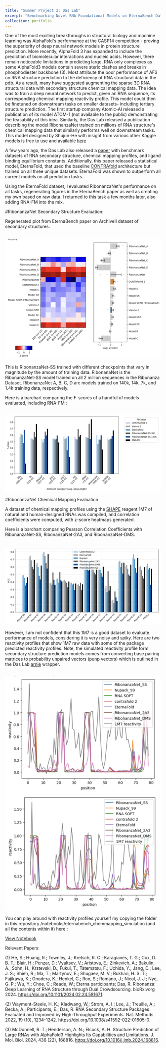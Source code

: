 ```yaml
---
title: "Summer Project 2: Das Lab"
excerpt: "Benchmarking Novel RNA Foundational Models on EternaBench Dataset"
collection: portfolio
---
```


One of the most exciting breakthroughs in structural biology and machine learning was AlphaFold's performance at the CASP14 competition - proving the superiority of deep neural network models in protein structure prediction. More recently, AlphaFold 3 has expanded to include the prediction of biomolecular interactions and nucleic acids. However, there remain noticeable limitations in predicting large, RNA only complexes as some AlphaFold3 models contain severe steric clashes and breaks in phosphodiester backbone (3). Most attribute the poor performance of AF3 on RNA structure prediction to the deficiency of RNA structural data in the pdb. As a result, many have suggested augmenting the sparse 3D RNA structural data with secondary structure chemical mapping data. The idea was to train a deep neural network to predict, given an RNA sequence, its corresponding chemical mapping reactivity profile. This model could then be finetuned on downstream tasks on smaller datasets- including tertiary structure prediction. The first startup company Atomic-AI released a publication of its model ATOM-1 (not available to the public) demonstrating the feasability of this idea. Similarly, the Das Lab released a publication describing the model RibonanzaNet trained on millions of RNA structure's chemical mapping data that similarly performs well on downstream tasks. This model designed by Shujun-He with insight from various other Kaggle models is free to use and available [here](https://github.com/Shujun-He/RibonanzaNet)

A few years ago, the Das Lab also released a [paper](https://pmc.ncbi.nlm.nih.gov/articles/PMC9839360/) with benchmark datasets of RNA secondary structure, chemical mapping profiles, and ligand binding equilibrium constants. Additionally, this paper released a statistical model, EternaFold, that used the baseline [CONTRAfold](https://watermark.silverchair.com/bioinformatics_22_14_e90.pdf?token=AQECAHi208BE49Ooan9kkhW_Ercy7Dm3ZL_9Cf3qfKAc485ysgAAA3wwggN4BgkqhkiG9w0BBwagggNpMIIDZQIBADCCA14GCSqGSIb3DQEHATAeBglghkgBZQMEAS4wEQQMP41xOOnatJihU9VEAgEQgIIDL2VKJVEE-S7QBkTSEd2yy-Qvw0dnh4G1HMx4ubVKXs5F1qNs9tPBYLrjVdTDy1iR6YbeSbVHf7sjLkVrTj-sol1mDai6McbpWRYJu8eqEYvGkFMiHedwBtEay4VXYy8SlMqlEtXZwcsQYMU3IZlq91shmJWtvh0if-Ie8oCSpDckQBy07BOAYcGuexd9x5VqQSpH2FlrjEo3g24gPQ7kFna63JfmtVbnnC-qFqrEdvkRnrDytMGID324EKTe08RW-tuT1eclQQAF-hfXOByc1O5SkU3WhRUj4YaVrn0OVzksXPIaxxDpkOukeX0NYjpg5DR9_Hg-bCxJWUdMfkbhxD23ONzRsI4euXZtc32JczR60ctxHlv15vh8CKDs0GLrlCM0rATz1zloqn6MY8Xl5XHyZEhdZFwSsuV0MSDnWsPN4sDMpcga0WhDeliGZ8AArngVIfpRGJkpFrBSZSpAt4eDXQIVsz6t-6gsD_cUqRdahl1Z5G6nN079yICBnT_rDVaoKL4DdDq2uQgVSzsJKxyGK2QHgb0qtmSm1d_7FtEOcuUk4VwhdiRWQxcxn6sAhBjY8s2w7vBTJqzGGae599ojvSeTudGsP3xFcmxtV1svNib1Q20dcF8peUkRtOTqZTH205k-MNknCDjIN7c7tlbEUxP2qyE6BFQhW4uDZF3IFZKRTBFTp36sYDFL8jxzkgXlM6jeQSBFUaaviNFZfNouiMzxcpMcnwdcxkOehnfLAVQZignDJk1JBrAmPHkrWOgu2jDCB8H8M24mg2XyN9C3MaJurrJ7SMmTbKgcvLiLZYHUw-XmouIft0rzz0nltorCpLHpHdpezUTnDivXmTImX4lcxZCQBBuH80vytaEgPcJq5J9j9A1EOnTGOjYUX1VcEre3fYViCB4gdg20kyIZcRKrsZpLHBA8AgANf0EDh-sDLFugNbZuCXmTd6PCckuaVStxAdFqs84u7J72XZ_WJmvDEXzzigHvQrA9-jaSPN7p2KjMOuPaNJT3YNTDuouNA5jzzaBLn4gcWQ6Nij_9eurcJPS02CD1otGEE8JJz0Bd2Dllp6DTQ5EAI8Th) architecture but trained on all three unique datasets. EternaFold was shown to outperform all current models on all prediction tasks. 

Using the EternaFold dataset, I evaluated RibonanzaNet's performance on all tasks, regenerating figures in the EternaBench paper as well as creating my own based on raw data. I returned to this task a few months later, also adding RNA-FM into the mix. 

#RibonanzaNet Secondary Structure Evaluation: 

Regenerated plot from EternaBench paper on ArchiveII dataset of secondary structures: 

<br/><img src='/images/rnet_archiveII_heatmap.png'>  

This is RibonanzaNet-SS trained with different checkpoints that vary in magnitude by the amount of training data. RibonanaNet is the RibonanzaNet-SS model trained on all 2 million sequences in the Ribonanza Dataset. RibonanzaNet A, B, C, D are models trained on 140k, 14k, 7k, and 1.4k training data, respectively. 

Here is a barchart comparing the F-scores of a handful of models evaluated, including RNA-FM : 

<br/><img src='/images/rnet_archiveII_barchart.png'>

#RibonanzaNet Chemical Mapping Evaluation 

A dataset of chemical mapping profiles using the [SHAPE](https://pmc.ncbi.nlm.nih.gov/articles/PMC4259394/pdf/nihms606325.pdf) reagent 1M7 of natural and human-designed RNAs was compiled, and correlation coefficients were computed, with z-score heatmaps generated. 

Here is a barchart comparing Pearson Correlation Coefficients with RibonanzaNet-SS, RibonanzaNet-2A3, and RibonanzaNet-DMS. 

<br/><img src='/images/pcc_chemmapping_barchart.svg'>

However, I am not confident that this 1M7 is a good dataset to evaluate performance of models, considering it is very noisy and spiky. Here are two reactivity profiles that show 1M7 raw data with some of the package predicted reactivity profiles. Note, the simulated reactivity profile form secondary structure prediction models comes from converting base pairing matrices to probability unpaired vectors (punp vectors) which is outlined in the Das Lab [arnie](https://github.com/DasLab/arnie) wrapper. 


<br/><img src='/images/example_reactivity_profile.png'>
<br/><img src='/images/example_reactivity_profile_2.png'>


You can play around with reactivity profiles yourself my copying the folder in this repository /notebooks/eternabench_chemmapping_simulation (and all the contents within it) here : 

[View Notebook](https://github.com/georgiagracetully/georgiagracetully.github.io/blob/master/notebooks/eternabench_chemmapping_simulation/EB_Chemmapping_Profile_EVAL.ipynb)




Relevant Papers: 

(1)	He, S.; Huang, R.; Townley, J.; Kretsch, R. C.; Karagianes, T. G.; Cox, D. B. T.; Blair, H.; Penzar, D.; Vyaltsev, V.; Aristova, E.; Zinkevich, A.; Bakulin, A.; Sohn, H.; Krstevski, D.; Fukui, T.; Tatematsu, F.; Uchida, Y.; Jang, D.; Lee, J. S.; Shieh, R.; Ma, T.; Martynov, E.; Shugaev, M. V.; Bukhari, H. S. T.; Fujikawa, K.; Onodera, K.; Henkel, C.; Ron, S.; Romano, J.; Nicol, J. J.; Nye, G. P.; Wu, Y.; Choe, C.; Reade, W.; Eterna participants; Das, R. Ribonanza: Deep Learning of RNA Structure through Dual Crowdsourcing. bioRxivorg 2024. https://doi.org/10.1101/2024.02.24.581671.

(2)	Wayment-Steele, H. K.; Kladwang, W.; Strom, A. I.; Lee, J.; Treuille, A.; Becka, A.; Participants, E.; Das, R. RNA Secondary Structure Packages Evaluated and Improved by High-Throughput Experiments. Nat. Methods 2022, 19 (10), 1234–1242. https://doi.org/10.1038/s41592-022-01605-0.

(3)	McDonnell, R. T.; Henderson, A. N.; Elcock, A. H. Structure Prediction of Large RNAs with AlphaFold3 Highlights Its Capabilities and Limitations. J. Mol. Biol. 2024, 436 (22), 168816. https://doi.org/10.1016/j.jmb.2024.168816.


